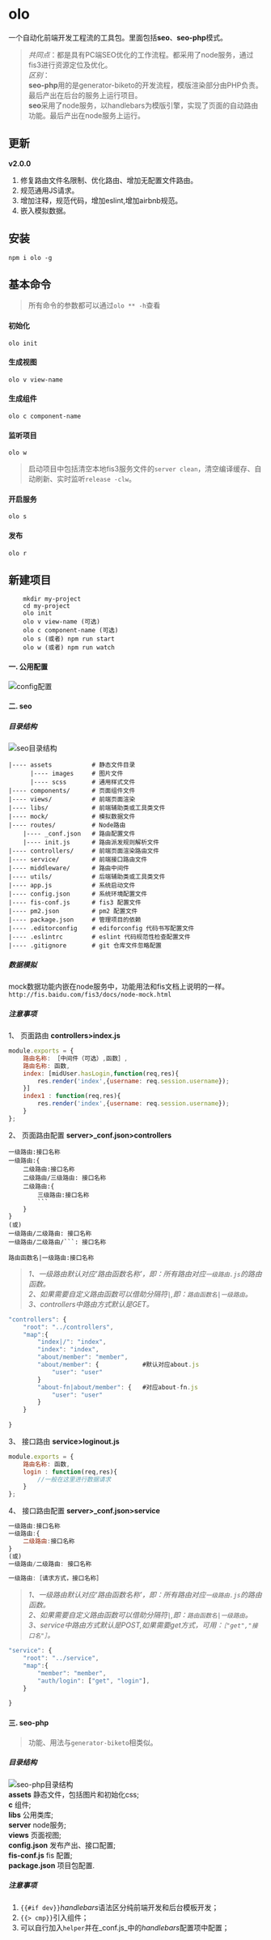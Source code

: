 ﻿# olo

  一个自动化前端开发工程流的工具包。里面包括**seo**、**seo-php**模式。
  > _共同点_：都是具有PC端SEO优化的工作流程。都采用了node服务，通过fis3进行资源定位及优化。  
  > _区别_：  
        **seo-php**用的是generator-biketo的开发流程，模版渲染部分由PHP负责。最后产出在后台的服务上运行项目。  
        **seo**采用了node服务，以handlebars为模版引擎，实现了页面的自动路由功能。最后产出在node服务上运行。  

## 更新
**v2.0.0**

 1. 修复路由文件名限制、优化路由、增加无配置文件路由。
 2. 规范通用JS请求。
 3. 增加注释，规范代码，增加eslint,增加airbnb规范。
 4. 嵌入模拟数据。

## 安装
    npm i olo -g

## 基本命令  
> 所有命令的参数都可以通过`olo ** -h`查看  

#### 初始化
    olo init  
#### 生成视图
    olo v view-name  
#### 生成组件
    olo c component-name  
#### 监听项目
    olo w
> 启动项目中包括清空本地fis3服务文件的`server clean`，清空编译缓存、自动刷新、实时监听`release -clw`。

#### 开启服务  
    olo s  
#### 发布  
    olo r
## 新建项目
```
    mkdir my-project
    cd my-project
    olo init
    olo v view-name (可选)
    olo c component-name (可选)
    olo s (或者) npm run start
    olo w (或者) npm run watch
```
#### 一. 公用配置
![config配置](assets/config.jpg)

#### 二. seo

##### 目录结构
![seo目录结构](assets/seo.png)
```
|---- assets           # 静态文件目录
      |---- images     # 图片文件
      |---- scss       # 通用样式文件
|---- components/      # 页面组件文件
|---- views/           # 前端页面渲染
|---- libs/            # 前端辅助类或工具类文件
|---- mock/            # 模拟数据文件
|---- routes/          # Node路由
    |---- _conf.json   # 路由配置文件
    |---- init.js      # 路由派发规则解析文件
|---- controllers/     # 前端页面渲染路由文件
|---- service/         # 前端接口路由文件
|---- middleware/      # 路由中间件    
|---- utils/           # 后端辅助类或工具类文件
|---- app.js           # 系统启动文件
|---- config.json      # 系统环境配置文件
|---- fis-conf.js      # fis3 配置文件
|---- pm2.json         # pm2 配置文件
|---- package.json     # 管理项⽬的依赖
|---- .editorconfig    # ediforconfig 代码书写配置文件
|---- .eslintrc        # eslint 代码规范性检查配置文件
|---- .gitignore       # git 仓库文件忽略配置
```
##### 数据模拟
mock数据功能内嵌在node服务中，功能用法和fis文档上说明的一样。`http://fis.baidu.com/fis3/docs/node-mock.html`
##### 注意事项
1、 页面路由  **controllers>index.js**
```javascript
module.exports = {
    路由名称: ［中间件（可选）,函数］,
    路由名称: 函数,
    index: [midUser.hasLogin,function(req,res){
        res.render('index',{username: req.session.username});
    }]
    index1 : function(req,res){
        res.render('index',{username: req.session.username});
    }
};
```
2、 页面路由配置  **server>_conf.json>controllers**  
```
一级路由:接口名称 
一级路由:{  
    二级路由:接口名称
    二级路由/三级路由: 接口名称
    二级路由:{
        三级路由:接口名称
        ```
    }
}
(或)
一级路由/二级路由: 接口名称
一级路由/二级路由/```: 接口名称

路由函数名|一级路由:接口名称
```
>*1、一级路由默认对应‘路由函数名称’，即：所有路由对应`一级路由.js`的路由函数。*  
>*2、如果需要自定义路由函数可以借助分隔符`|`,即：`路由函数名|一级路由`。*  
>*3、controllers中路由方式默认是GET。*

```javascript
"controllers": {
    "root": "../controllers",
    "map":{
        "index|/": "index",
        "index": "index",
        "about/member": "member",
        "about/member": {            #默认对应about.js
            "user": "user"
        }
        "about-fn|about/member": {   #对应about-fn.js
            "user": "user"
        }
    }
    
}
```
3、 接口路由  **service>loginout.js**
```javascript
module.exports = {
    路由名称: 函数,
    login : function(req,res){
        //一般在这里进行数据请求
    }
};
```
4、 接口路由配置  **server>_conf.json>service**   
```javascript
一级路由:接口名称
一级路由:{
    二级路由:接口名称
}
(或)
一级路由/二级路由: 接口名称

一级路由:［请求方式，接口名称］
```
>*1、一级路由默认对应‘路由函数名称’，即：所有路由对应`一级路由.js`的路由函数。*  
>*2、如果需要自定义路由函数可以借助分隔符`|`,即：`路由函数名|一级路由`。*  
>*3、service中路由方式默认是POST,如果需要get方式，可用：`［"get","接口名"］`。*

```javascript
"service": {
    "root": "../service",
    "map":{
        "member": "member",
        "auth/login": ["get", "login"],
    }
    
}
```

#### 三. seo-php
> 功能、用法与`generator-biketo`相类似。

##### 目录结构
![seo-php目录结构](assets/seo-php.jpg)  
**assets** 静态文件，包括图片和初始化css;   
**c** 组件;  
**libs** 公用类库;  
**server** node服务;  
**views** 页面视图;  
**config.json** 发布产出、接口配置;  
**fis-conf.js** fis 配置;  
**package.json** 项目包配置.
##### 注意事项
1. `{{#if dev}}`*handlebars*语法区分纯前端开发和后台模板开发；
2. `{{> cmp}}`引入组件；
3. 可以自行加入`helper`并在_conf.js_中的*handlebars*配置项中配置；

